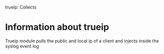 trueip: Collects

# Information about trueip

Trueip module pulls the public and local ip of a client and injects inside the syslog event log

